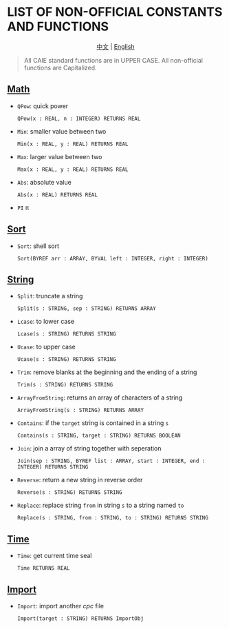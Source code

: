 # LIST OF NON-OFFICIAL CONSTANTS AND FUNCTIONS

<p align="center">
<a href="./README_cn.md">中文</a> | <a href="./README.md">English</a>
</p>

> All CAIE standard functions are in UPPER CASE.
> All non-official functions are Capitalized.

## [Math](./math.cpc)
* `QPow`: quick power
    ```
    QPow(x : REAL, n : INTEGER) RETURNS REAL
    ```
* `Min`: smaller value between two
    ```
    Min(x : REAL, y : REAL) RETURNS REAL
    ```
* `Max`: larger value between two
    ```
    Max(x : REAL, y : REAL) RETURNS REAL
    ```
* `Abs`: absolute value
    ```
    Abs(x : REAL) RETURNS REAL
    ```
* `PI` π

## [Sort](./sort.cpc)
* `Sort`: shell sort
    ```
    Sort(BYREF arr : ARRAY, BYVAL left : INTEGER, right : INTEGER)
    ```

## [String](./string.cpc)
* `Split`: truncate a string
    ```
    Split(s : STRING, sep : STRING) RETURNS ARRAY
    ```
* `Lcase`: to lower case
    ```
    Lcase(s : STRING) RETURNS STRING
    ```
* `Ucase`: to upper case
    ```
    Ucase(s : STRING) RETURNS STRING
    ```
* `Trim`: remove blanks at the beginning and the ending of a string
    ```
    Trim(s : STRING) RETURNS STRING
    ```
* `ArrayFromString`: returns an array of characters of a string
    ```
    ArrayFromString(s : STRING) RETURNS ARRAY
    ```
* `Contains`: if the `target` string is contained in a string `s`
    ```
    Contains(s : STRING, target : STRING) RETURNS BOOLEAN
    ```
* `Join`: join a array of string together with seperation
    ```
    Join(sep : STRING, BYREF list : ARRAY, start : INTEGER, end : INTEGER) RETURNS STRING
    ```
* `Reverse`: return a new string in reverse order
    ```
    Reverse(s : STRING) RETURNS STRING
    ```
* `Replace`: replace string `from` in string `s` to a string named `to`
    ```
    Replace(s : STRING, from : STRING, to : STRING) RETURNS STRING
    ```

## [Time](./time.cpc)
* `Time`: get current time seal
    ```
    Time RETURNS REAL
    ```

## [Import](./import.cpc)
* `Import`: import another *cpc* file
    ```
    Import(target : STRING) RETURNS ImportObj
    ```

